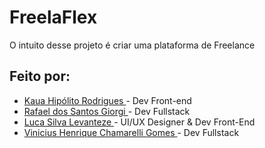 # FreelaFlex
O intuito desse projeto é criar uma plataforma de Freelance

## Feito por:

* <a href="https://github.com/Kaua-programin"> Kaua Hipólito Rodrigues </a> - Dev Front-end
* <a href="https://github.com/rafaelnator"> Rafael dos Santos Giorgi </a> - Dev Fullstack
* <a href="https://github.com/LucaLevanteze"> Luca Silva Levanteze </a> - UI/UX Designer & Dev Front-End
* <a href="https://github.com/Vinihcgomes"> Vinicius Henrique Chamarelli Gomes </a> - Dev Fullstack
